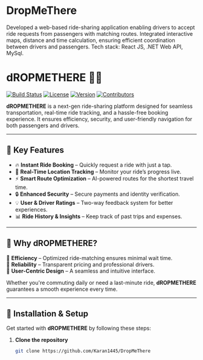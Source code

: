 # DropMeThere
Developed a web-based ride-sharing application enabling drivers to accept ride requests from passengers with matching routes. Integrated interactive maps, distance and time calculation, ensuring efficient coordination between drivers and passengers. Tech stack: React JS, .NET Web API, MySql.

# dROPMETHERE 🚗✨

[![Build Status](https://img.shields.io/badge/build-passing-brightgreen)](https://github.com/yourusername/dROPMETHERE)
[![License](https://img.shields.io/badge/license-MIT-blue)](LICENSE)
[![Version](https://img.shields.io/badge/version-1.0.0-blue)]()
[![Contributors](https://img.shields.io/github/contributors/yourusername/dROPMETHERE)]()

**dROPMETHERE** is a next-gen ride-sharing platform designed for seamless transportation, real-time ride tracking, and a hassle-free booking experience. It ensures efficiency, security, and user-friendly navigation for both passengers and drivers.

---

## 🚀 Key Features

- 🔥 **Instant Ride Booking** – Quickly request a ride with just a tap.
- 📍 **Real-Time Location Tracking** – Monitor your ride’s progress live.
- ⚡ **Smart Route Optimization** – AI-powered routes for the shortest travel time.
- 🔒 **Enhanced Security** – Secure payments and identity verification.
- 💡 **User & Driver Ratings** – Two-way feedback system for better experiences.
- 📊 **Ride History & Insights** – Keep track of past trips and expenses.

---

## 🎯 Why dROPMETHERE?

🔹 **Efficiency** – Optimized ride-matching ensures minimal wait time.  
🔹 **Reliability** – Transparent pricing and professional drivers.  
🔹 **User-Centric Design** – A seamless and intuitive interface.  

Whether you're commuting daily or need a last-minute ride, **dROPMETHERE** guarantees a smooth experience every time.

---

## 🔧 Installation & Setup

Get started with **dROPMETHERE** by following these steps:

1. **Clone the repository**  
   ```sh
   git clone https://github.com/Karan1445/DropMeThere

